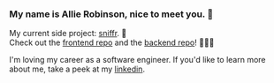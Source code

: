 ### My name is Allie Robinson, nice to meet you. 🌻

My current side project: <a href="https://team-sniffr.netlify.app/">sniffr</a>. 🐾 <br />
Check out the <a href="https://github.com/nerd-out/sniffr-fe">frontend repo</a> and the <a href="https://github.com/nerd-out/sniffr-be">backend repo</a>! 👩🏻‍💻

I'm loving my career as a software engineer. If you'd like to learn more about me, take a peek at my <a href="https://www.linkedin.com/in/allie-robinson/">linkedin</a>.

